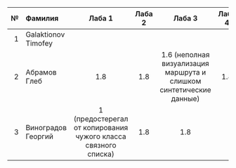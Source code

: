 <div id="header" align="center">
  <div id="main">
  </div>
  
| **№**	| **Фамилия**  	| **Лаба 1** 	| **Лаба 2** 	| **Лаба 3** 	| **Лаба 4** 	|
|------:	|:--------------|:----------:	|:----------:	|:----------:	|:----------:	|
|     1 	|Galaktionov Timofey|           	|           	|            	|            	|  
|    2 	| Абрамов Глеб | 1.8 | 1.8 | 1.6 (неполная визуализация маршрута и слишком синтетические данные) | 1.8 |
|     3 	| Виноградов Георгий |       1 (предостерегал от копирования чужого класса связного списка)   	|     1.8    	|      1.8   	|            	| 
</div>
